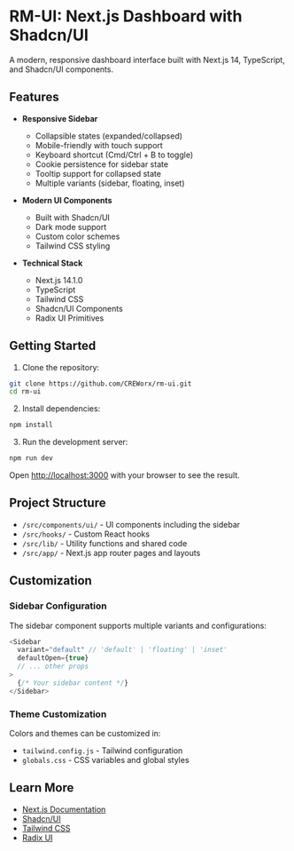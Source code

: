 # RM-UI: Next.js Dashboard with Shadcn/UI

A modern, responsive dashboard interface built with Next.js 14, TypeScript, and Shadcn/UI components.

## Features

- **Responsive Sidebar**
  - Collapsible states (expanded/collapsed)
  - Mobile-friendly with touch support
  - Keyboard shortcut (Cmd/Ctrl + B to toggle)
  - Cookie persistence for sidebar state
  - Tooltip support for collapsed state
  - Multiple variants (sidebar, floating, inset)

- **Modern UI Components**
  - Built with Shadcn/UI
  - Dark mode support
  - Custom color schemes
  - Tailwind CSS styling

- **Technical Stack**
  - Next.js 14.1.0
  - TypeScript
  - Tailwind CSS
  - Shadcn/UI Components
  - Radix UI Primitives

## Getting Started

1. Clone the repository:
```bash
git clone https://github.com/CREWorx/rm-ui.git
cd rm-ui
```

2. Install dependencies:
```bash
npm install
```

3. Run the development server:
```bash
npm run dev
```

Open [http://localhost:3000](http://localhost:3000) with your browser to see the result.

## Project Structure

- `/src/components/ui/` - UI components including the sidebar
- `/src/hooks/` - Custom React hooks
- `/src/lib/` - Utility functions and shared code
- `/src/app/` - Next.js app router pages and layouts

## Customization

### Sidebar Configuration
The sidebar component supports multiple variants and configurations:
```typescript
<Sidebar
  variant="default" // 'default' | 'floating' | 'inset'
  defaultOpen={true}
  // ... other props
>
  {/* Your sidebar content */}
</Sidebar>
```

### Theme Customization
Colors and themes can be customized in:
- `tailwind.config.js` - Tailwind configuration
- `globals.css` - CSS variables and global styles

## Learn More

- [Next.js Documentation](https://nextjs.org/docs)
- [Shadcn/UI](https://ui.shadcn.com/)
- [Tailwind CSS](https://tailwindcss.com/)
- [Radix UI](https://www.radix-ui.com/)
